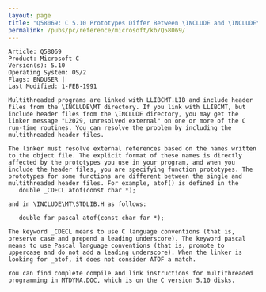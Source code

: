 ```yaml
---
layout: page
title: "Q58069: C 5.10 Prototypes Differ Between \INCLUDE and \INCLUDE\MT"
permalink: /pubs/pc/reference/microsoft/kb/Q58069/
---
```


	Article: Q58069
	Product: Microsoft C
	Version(s): 5.10
	Operating System: OS/2
	Flags: ENDUSER |
	Last Modified: 1-FEB-1991
	
	Multithreaded programs are linked with LLIBCMT.LIB and include header
	files from the \INCLUDE\MT directory. If you link with LLIBCMT, but
	include header files from the \INCLUDE directory, you may get the
	linker message "L2029, unresolved external" on one or more of the C
	run-time routines. You can resolve the problem by including the
	multithreaded header files.
	
	The linker must resolve external references based on the names written
	to the object file. The explicit format of these names is directly
	affected by the prototypes you use in your program, and when you
	include the header files, you are specifying function prototypes. The
	prototypes for some functions are different between the single and
	multithreaded header files. For example, atof() is defined in the
	   double _CDECL atof(const char *);
	
	and in \INCLUDE\MT\STDLIB.H as follows:
	
	   double far pascal atof(const char far *);
	
	The keyword _CDECL means to use C language conventions (that is,
	preserve case and prepend a leading underscore). The keyword pascal
	means to use Pascal language conventions (that is, promote to
	uppercase and do not add a leading underscore). When the linker is
	looking for _atof, it does not consider ATOF a match.
	
	You can find complete compile and link instructions for multithreaded
	programming in MTDYNA.DOC, which is on the C version 5.10 disks.
